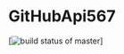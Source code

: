 # GitHubApi567

[![build status of master](https://app.travis-ci.com/kobedawes/GitHubApi567.svg?branch=HW05a_Mocking)]
